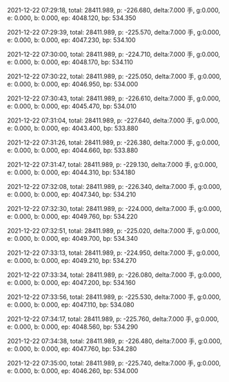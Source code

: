 2021-12-22 07:29:18, total: 28411.989, p: -226.680, delta:7.000 手, g:0.000, e: 0.000, b: 0.000, ep: 4048.120, bp: 534.350

2021-12-22 07:29:39, total: 28411.989, p: -225.570, delta:7.000 手, g:0.000, e: 0.000, b: 0.000, ep: 4047.230, bp: 534.100

2021-12-22 07:30:00, total: 28411.989, p: -224.710, delta:7.000 手, g:0.000, e: 0.000, b: 0.000, ep: 4048.170, bp: 534.110

2021-12-22 07:30:22, total: 28411.989, p: -225.050, delta:7.000 手, g:0.000, e: 0.000, b: 0.000, ep: 4046.950, bp: 534.000

2021-12-22 07:30:43, total: 28411.989, p: -226.610, delta:7.000 手, g:0.000, e: 0.000, b: 0.000, ep: 4045.470, bp: 534.010

2021-12-22 07:31:04, total: 28411.989, p: -227.640, delta:7.000 手, g:0.000, e: 0.000, b: 0.000, ep: 4043.400, bp: 533.880

2021-12-22 07:31:26, total: 28411.989, p: -226.380, delta:7.000 手, g:0.000, e: 0.000, b: 0.000, ep: 4044.660, bp: 533.880

2021-12-22 07:31:47, total: 28411.989, p: -229.130, delta:7.000 手, g:0.000, e: 0.000, b: 0.000, ep: 4044.310, bp: 534.180

2021-12-22 07:32:08, total: 28411.989, p: -226.340, delta:7.000 手, g:0.000, e: 0.000, b: 0.000, ep: 4047.340, bp: 534.210

2021-12-22 07:32:30, total: 28411.989, p: -224.000, delta:7.000 手, g:0.000, e: 0.000, b: 0.000, ep: 4049.760, bp: 534.220

2021-12-22 07:32:51, total: 28411.989, p: -225.020, delta:7.000 手, g:0.000, e: 0.000, b: 0.000, ep: 4049.700, bp: 534.340

2021-12-22 07:33:13, total: 28411.989, p: -224.950, delta:7.000 手, g:0.000, e: 0.000, b: 0.000, ep: 4049.210, bp: 534.270

2021-12-22 07:33:34, total: 28411.989, p: -226.080, delta:7.000 手, g:0.000, e: 0.000, b: 0.000, ep: 4047.200, bp: 534.160

2021-12-22 07:33:56, total: 28411.989, p: -225.530, delta:7.000 手, g:0.000, e: 0.000, b: 0.000, ep: 4047.110, bp: 534.080

2021-12-22 07:34:17, total: 28411.989, p: -225.760, delta:7.000 手, g:0.000, e: 0.000, b: 0.000, ep: 4048.560, bp: 534.290

2021-12-22 07:34:38, total: 28411.989, p: -226.480, delta:7.000 手, g:0.000, e: 0.000, b: 0.000, ep: 4047.760, bp: 534.280

2021-12-22 07:35:00, total: 28411.989, p: -225.740, delta:7.000 手, g:0.000, e: 0.000, b: 0.000, ep: 4046.260, bp: 534.000
